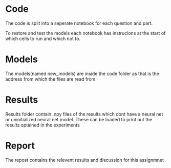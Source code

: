 
# Code
The code is split into a seperate notebook for each question and part.

To restore and test the models each notebook has instrucions at the start of which cells to run and which not to.



# Models
The models(named new_models) are inside the code folder as that is the address from which the files are read from.

# Results
Results folder contain .npy files of the results which dont have a neural net or uninitialized neural net model. These can be loaded to print out the results optained in the experiments

# Report
The repost contains the relevent results and discussion for this assignmnet


```python

```

